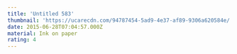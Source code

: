 ```yaml
---
title: 'Untitled 583'
thumbnail: 'https://ucarecdn.com/94787454-5ad9-4e37-af89-9306a620584e/'
date: 2015-06-28T07:04:57.000Z
material: Ink on paper
rating: 4
---
```

